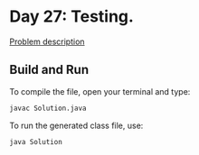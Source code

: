 # Day 27: Testing.

[Problem description](https://www.hackerrank.com/challenges/30-testing)

## Build and Run

To compile the file, open your terminal and type:
```bash
javac Solution.java
```

To run the generated class file, use:
```bash
java Solution
```

